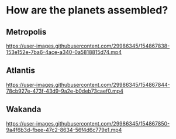 # How are the planets assembled?

## Metropolis

https://user-images.githubusercontent.com/29986345/154867838-153e152e-7ba6-4ace-a340-0a5818815d74.mp4

## Atlantis

https://user-images.githubusercontent.com/29986345/154867844-78cb927e-473f-43d9-9a2e-b0deb73caef0.mp4

## Wakanda

https://user-images.githubusercontent.com/29986345/154867850-9a4f6b3d-fbee-47c2-8634-56f4d6c779e1.mp4
